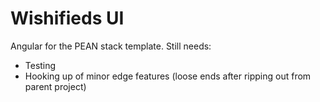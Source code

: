 # Wishifieds UI

Angular for the PEAN stack template. Still needs:
- Testing
- Hooking up of minor edge features (loose ends after ripping out from parent project)
